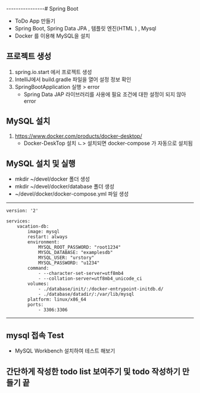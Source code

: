 ----------------# Spring Boot 
- ToDo App 만들기
- Spring Boot, Spring Data JPA , 템플릿 엔진(HTML ) , Mysql
- Docker 를 이용해 MySQL을 설치
## 프로젝트 생성

1) spring.io.start 에서 프로젝트 생성
2) IntelliJ에서 build.gradle 파일을 열어 설정 정보 확인
3) SpringBootApplication 실행 > error
   - Spring Data JAP 라이브러리를 사용에 필요 조건에 대한 설정이 되지 않아 error
## MySQL 설치

1) https://www.docker.com/products/docker-desktop/
    - Docker-DeskTop 설치
        ㄴ> 설치되면  docker-compose 가 자동으로 설치됨
## MySQL 설치 및 실행

- mkdir ~/devel/docker 폴더 생성
- mkdir ~/devel/docker/database 폴더 생성
- ~/devel/docker/docker-compose.yml 파일 생성


---

```
version: '2'

services:
    vacation-db:
        image: mysql
        restart: always
        environment:
            MYSQL_ROOT_PASSWORD: "root1234"
            MYSOL_DATABASE: "examplesdb"
            MYSQL_USER: "urstory"
            MYSQL_PASSWORD: "u1234"
        command:
            - --character-set-server=utf8mb4
            - --collation-server=utf8mb4_unicode_ci
        volumes:
            - ./database/init/:/docker-entrypoint-initdb.d/
            - ./database/datadir/:/var/lib/mysql
        platform: linux/x86_64
        ports:
            - 3306:3306
```
---

## mysql 접속 Test 

- MySQL Workbench 설치하여 테스트 해보기

## 간단하게 작성한 todo list 보여주기 및 todo 작성하기 만들기 끝
